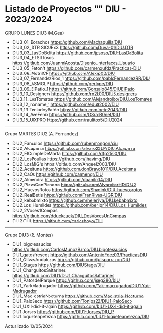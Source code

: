# Listado de Proyectos "" DIU - 2023/2024


GRUPO LUNES DIU3 (M.Gea)

* DIU3_01_Borachos	 https://github.com/Machaquilla/DIU
* DIU3_02_DTR SICUEx3	https://github.com/Duva-01/DIU.DTR
* DIU3_03_LasDoBolita	https://github.com/jpsoso/DIU-LasDoBolita
* DIU3_04_ETSIITosos	https://github.com/JuanmiAcosta/Disenio_Interfaces_Usuario
* DIU3_05_Feton't 	https://github.com/carmenxufdz/Practicas-DIU
* DIU3_06_MotrilCF	https://github.com/Alexrp02/DIU
* DIU3_07_FernandezRios_1	https://github.com/pabloFernandezRR/DIU
* DIU3_08_ASMGLP 	https://github.com/gerlope/DIU
* DIU3_09_ElPatio_1	https://github.com/Gonzalo845/DIUElPatio
* DIU3_10_Designers	https://github.com/rn2k00/DIU3.designers
* DIU3_11_LosTomates	https://github.com/Alejandroibo/DIU.LosTomates
* DIU3_12_noname_1	https://github.com/edu92002/DIU
* DIU3_13 TecladoyRatón	https://github.com/bete2043/DIU
* DIU3_14_AveFenix 	https://github.com/G3rarB0net/DIU
* DIU3_15_UIXPRO	https://github.com/raulitoo5/DIU2024

----------

Grupo MARTES DIU2 (A. Fernandez)

* DIU2_Fanculos	https://github.com/rubenmongon/diu
* DIU2_Alcaparra	https://github.com/alvaro23LP/DIU.Alcaparra
* DIU2_ElCumpleDeMarta	https://github.com/dfp2500/DIU
* DIU2_LosPoullas	https://github.com/jhavimg/DIU
* DIU2_LosMiG's	https://github.com/Angeel2003/DIU
* DIU2_Aceituna	https://github.com/donBravo1011/DIU.Aceituna
* DIU2_CaOs	https://github.com/carmenqr/DIU
* DIU2_Almendra	https://github.com/daanilm14/DIU
* DIU2_PizzaConPionono	https://github.com/AlvareitorHD/DIU2
* DIU2_HuevosRotos	https://github.com/Shadink/DIU-huevosrotos
* DIU2_RealBetis	https://github.com/FranRIvas-UGR/DIU
* DIU2_kebabmixto	https://github.com/heleniya/DIU.kebabmixto
* DIU2.Los_Humildes	https://github.com/benipr14/DIU.Los_Humildes
* DIU2_2Voces1Compas	https://github.com/dduckduck/DIU_DosVocesUnCompas
* DIU2.CHL	https://github.com/carloshoyo/DIU

----------

Grupo DIU3 (R. Montes)

* DIU1_bigotessucios	https://github.com/CarlosMunozBarco/DIU.bigotessucios
* DIU1_gatosfrescos	https://github.com/AntonioFdez03/PracticasDIU
* DIU1_OlivasAndaluzas	https://github.com/jluisparrazor/DIU
* DIU1_Stages	https://github.com/DIUStage/DIU
* DIU1_ChanguitosSaltarines	https://github.com/DIU1/DIU1.ChanguitosSaltarines
* DIU1_PatosdelParque	https://github.com/jseg380/DIU
* DIU1_YarkMadrugador	https://github.com/Yak-madrugador/DIU1.Yak-Madrugador
* DIU1_Mae-estríaNocturna	https://github.com/Mae-stria-Nocturna
* DIU1_PaloSeco	https://github.com/Tonips22/DIU1-PaloSeco
* DIU1_UX!I-did-it-again	https://github.com/DIU1-UX-I-did-it-again
* DIU1.Jorses	https://github.com/DIU1-Jorses/DIU_P
* DIU1.loqueteapetezca	https://github.com/DIU1-loqueteapetezca/DIU



Actualizado 13/05/2024
